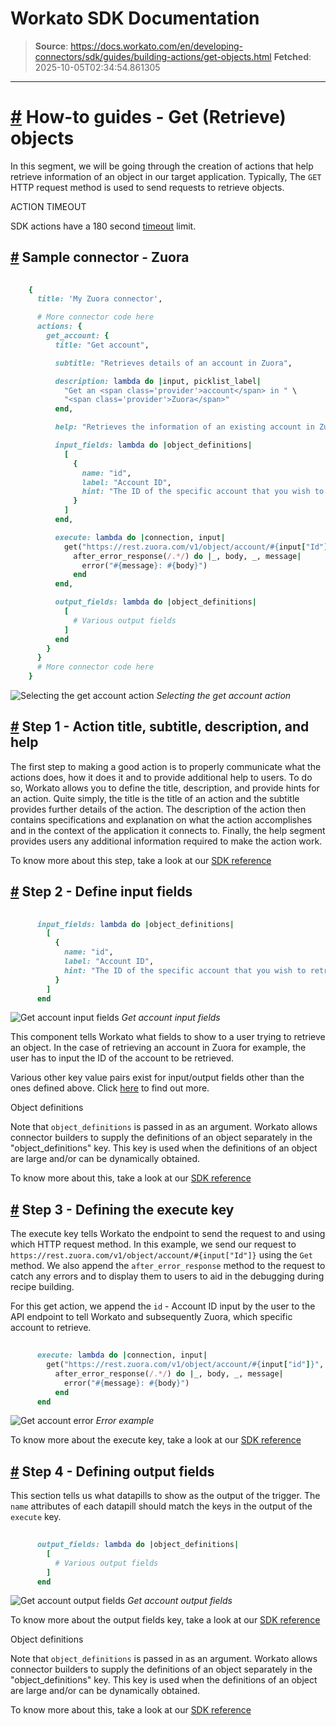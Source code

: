# Workato SDK Documentation

> **Source**: https://docs.workato.com/en/developing-connectors/sdk/guides/building-actions/get-objects.html
> **Fetched**: 2025-10-05T02:34:54.861305

---

# [#](<#how-to-guides-get-retrieve-objects>) How-to guides - Get (Retrieve) objects

In this segment, we will be going through the creation of actions that help retrieve information of an object in our target application. Typically, The `GET` HTTP request method is used to send requests to retrieve objects.

ACTION TIMEOUT

SDK actions have a 180 second [timeout](</recipes/recipe-job-errors.html#timeouts>) limit.

## [#](<#sample-connector-zuora>) Sample connector - Zuora
```ruby
 
    {
      title: 'My Zuora connector',

      # More connector code here
      actions: {
        get_account: {
          title: "Get account",

          subtitle: "Retrieves details of an account in Zuora",

          description: lambda do |input, picklist_label|
            "Get an <span class='provider'>account</span> in " \ 
            "<span class='provider'>Zuora</span>"
          end,

          help: "Retrieves the information of an existing account in Zuora",

          input_fields: lambda do |object_definitions|
            [
              {
                name: "id",
                label: "Account ID",
                hint: "The ID of the specific account that you wish to retrieve."
              }
            ]
          end,

          execute: lambda do |connection, input|
            get("https://rest.zuora.com/v1/object/account/#{input["Id"]}", input).
              after_error_response(/.*/) do |_, body, _, message|
                error("#{message}: #{body}")
              end
          end,

          output_fields: lambda do |object_definitions|
            [
              # Various output fields
            ]
          end
        }
      }
      # More connector code here
    }


```

![Selecting the get account action](/assets/img/get_overall.35232818.png) _Selecting the get account action_

## [#](<#step-1-action-title-subtitle-description-and-help>) Step 1 - Action title, subtitle, description, and help

The first step to making a good action is to properly communicate what the actions does, how it does it and to provide additional help to users. To do so, Workato allows you to define the title, description, and provide hints for an action. Quite simply, the title is the title of an action and the subtitle provides further details of the action. The description of the action then contains specifications and explanation on what the action accomplishes and in the context of the application it connects to. Finally, the help segment provides users any additional information required to make the action work.

To know more about this step, take a look at our [SDK reference](</developing-connectors/sdk/sdk-reference/actions.html#title>)

## [#](<#step-2-define-input-fields>) Step 2 - Define input fields
```ruby
 
      input_fields: lambda do |object_definitions|
        [
          {
            name: "id",
            label: "Account ID",
            hint: "The ID of the specific account that you wish to retrieve."
          }
        ]
      end


```

![Get account input fields](/assets/img/get_input.b0f6e957.png) _Get account input fields_

This component tells Workato what fields to show to a user trying to retrieve an object. In the case of retrieving an account in Zuora for example, the user has to input the ID of the account to be retrieved.

Various other key value pairs exist for input/output fields other than the ones defined above. Click [here](</developing-connectors/sdk/sdk-reference/actions.html#input-fields>) to find out more.

Object definitions

Note that `object_definitions` is passed in as an argument. Workato allows connector builders to supply the definitions of an object separately in the "object_definitions" key. This key is used when the definitions of an object are large and/or can be dynamically obtained.

To know more about this, take a look at our [SDK reference](</developing-connectors/sdk/sdk-reference/object_definitions.html>)

## [#](<#step-3-defining-the-execute-key>) Step 3 - Defining the execute key

The execute key tells Workato the endpoint to send the request to and using which HTTP request method. In this example, we send our request to `https://rest.zuora.com/v1/object/account/#{input["Id"]}` using the `Get` method. We also append the `after_error_response` method to the request to catch any errors and to display them to users to aid in the debugging during recipe building.

For this get action, we append the `id` \- Account ID input by the user to the API endpoint to tell Workato and subsequently Zuora, which specific account to retrieve.
```ruby
 
      execute: lambda do |connection, input|
        get("https://rest.zuora.com/v1/object/account/#{input["id"]}", input).
          after_error_response(/.*/) do |_, body, _, message|
            error("#{message}: #{body}")
          end
      end


```

![Get account error](/assets/img/create_error.d2fefe6d.png) _Error example_

To know more about the execute key, take a look at our [SDK reference](</developing-connectors/sdk/sdk-reference/actions.html#execute>)

## [#](<#step-4-defining-output-fields>) Step 4 - Defining output fields

This section tells us what datapills to show as the output of the trigger. The `name` attributes of each datapill should match the keys in the output of the `execute` key.
```ruby
 
      output_fields: lambda do |object_definitions|
        [
          # Various output fields
        ]
      end


```

![Get account output fields](/assets/img/get_output.74815f89.png) _Get account output fields_

To know more about the output fields key, take a look at our [SDK reference](</developing-connectors/sdk/sdk-reference/actions.html#output-fields>)

Object definitions

Note that `object_definitions` is passed in as an argument. Workato allows connector builders to supply the definitions of an object separately in the "object_definitions" key. This key is used when the definitions of an object are large and/or can be dynamically obtained.

To know more about this, take a look at our [SDK reference](</developing-connectors/sdk/sdk-reference/object_definitions.html>)
